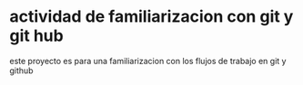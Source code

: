 # actividad de familiarizacion con git y git hub

este proyecto es para una familiarizacion con los flujos de trabajo en git y github